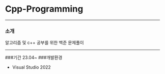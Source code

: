 # Cpp-Programming
--------------------
### 소개
알고리즘 및 c++ 공부를 위한 백준 문제풀이

----
###기간
23.04~
###개발환경
* Visual Studio 2022
